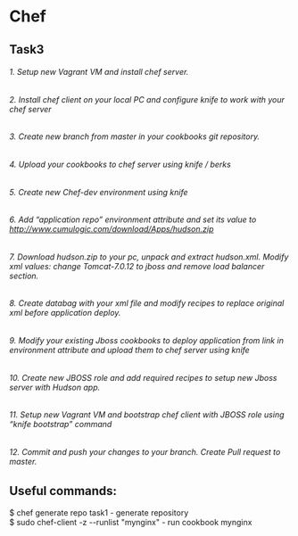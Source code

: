 # Chef

## Task3

###### 1. Setup new Vagrant VM and install chef server. 
###### 2. Install chef client on your local PC and configure knife to work with your chef server
###### 3. Create new branch from master in your cookbooks git repository. <br />
###### 4. Upload  your cookbooks to chef server using knife / berks <br />
###### 5. Create new Chef-dev environment using knife <br />
###### 6. Add “application repo” environment attribute and set its value to http://www.cumulogic.com/download/Apps/hudson.zip <br />
###### 7. Download hudson.zip to your pc, unpack and extract hudson.xml. Modify xml values: change <engine>Tomcat-7.0.12</engine> to jboss and remove load balancer section. <br />
###### 8. Create databag with your xml file and modify recipes to replace original xml before application deploy. <br />
###### 9. Modify your existing Jboss cookbooks to deploy application from link in environment attribute and upload them to chef server using knife <br />
###### 10. Create new JBOSS role and add required recipes to setup new Jboss server with Hudson app. <br />
###### 11. Setup new Vagrant VM and bootstrap chef client with JBOSS role using “knife bootstrap” command <br />
###### 12. Commit and push your changes to your branch. Create Pull request to master. <br />

## Useful commands:

$ chef generate repo task1     - generate repository <br />
$ sudo chef-client -z --runlist "mynginx"     - run cookbook mynginx <br />
